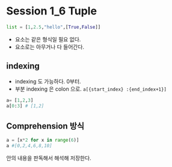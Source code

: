 # Session 1_6 Tuple
```python
list = [1,2.5,"hello",[True,False]]
```

* 요소는 같은 형식일 필요 없다.
* 요소로는 아무거나 다 들어간다. 

## indexing
* indexing 도 가능하다. 0부터. 
* 부분 indexing 은 colon 으로. `a[{start_index} :{end_index+1}]`
```python
a= [1,2,3]
a[0:3] # [1,2]
```

## Comprehension 방식

```python
a = [x*2 for x in range(6)]
a #[0,2,4,6,8,10]
```
안의 내용을 판독해서 해석해 저장한다.
